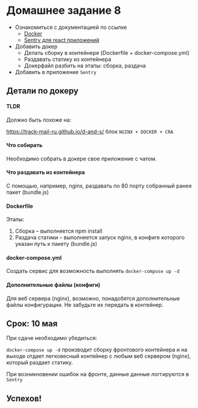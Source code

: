 # Домашнее задание 8

- Ознакомиться с документацией по ссылке
   - [Docker](https://docs.docker.com/get-started/)
   - [Sentry для react приложений](https://docs.sentry.io/platforms/javascript/react/)
- Добавить докер
   - Делать сборку в контейнере (Dockerfile + docker-compose.yml)
   - Раздавать статику из контейнера
   - Докерфайл разбить на этапы: сборка, раздача
- Добавить в приложение `Sentry`

## Детали по докеру

#### TLDR

Должно быть похоже на:

https://track-mail-ru.github.io/d-and-s/ блок `NGINX + DOCKER + CRA`

#### Что собирать

Необходимо собрать в докере свое приложение с чатом.

#### Что раздавать из контейнера

С помощью, например, nginx, раздавать по 80 порту собранный ранее пакет (bundle.js)

#### Dockerfile

Этапы:

1. Сборка – выполняется npm install
2. Раздача статики – выполняется запуск nginx, в конфиге которого указан путь к пакету (bundle.js)

#### docker-compose.yml

Создать сервис для возможность выполнять `docker-compose up -d`

#### Дополнительные файлы (конфиги)

Для веб сервера (nginx), возможно, понадобятся дополнительные файлы конфигурации. Не забудьте их передать в контейнер.

## Срок: 10 мая

При сдаче необходимо убедиться:

`docker-compose up -d` производит сборку фронтового контейнера и на выходе отдает легковесный контейнер с любым веб сервером (nginx), который раздает статику.

При возникновении ошибок на фронте, данные данные логгируются в `Sentry`

## Успехов!
